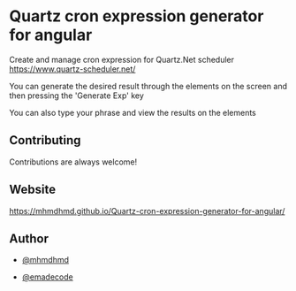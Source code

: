 
# Quartz cron expression generator for angular

Create and manage cron expression for Quartz.Net scheduler
https://www.quartz-scheduler.net/

You can generate the desired result through the elements on the screen and then pressing the 'Generate Exp' key

You can also type your phrase and view the results on the elements

## Contributing

Contributions are always welcome!

## Website

https://mhmdhmd.github.io/Quartz-cron-expression-generator-for-angular/

## Author

- [@mhmdhmd](https://www.github.com/mhmdhmd)

- [@emadecode](https://www.github.com/emadecode)
  
